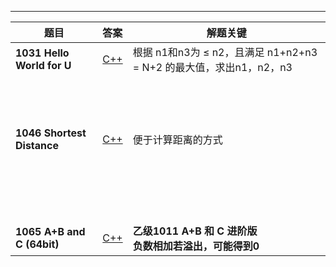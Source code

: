 

---

| 题目                           | 答案                               | 解题关键                                                     |
| ------------------------------ | :--------------------------------- | ------------------------------------------------------------ |
| **1031** **Hello World for U** | [C++](/AdvancedLevel/C++/1031.cpp) | 根据 n1和n3为  $\leq$ n2，且满足 n1+n2+n3 = N+2 的最大值，求出n1，n2，n3 |
|                                |                                    |                                                              |
|                                |                                    |                                                              |
|                                |                                    |                                                              |
|                                |                                    |                                                              |
|                                |                                    |                                                              |
|                                |                                    |                                                              |
|                                |                                    |                                                              |
|                                |                                    |                                                              |
|                                |                                    |                                                              |
|                                |                                    |                                                              |
|                                |                                    |                                                              |
|                                |                                    |                                                              |
|                                |                                    |                                                              |
| **1046 Shortest Distance**     | [C++](/AdvancedLevel/C++/1046.cpp) | 便于计算距离的方式                                           |
|                                |                                    |                                                              |
|                                |                                    |                                                              |
|                                |                                    |                                                              |
|                                |                                    |                                                              |
|                                |                                    |                                                              |
|                                |                                    |                                                              |
|                                |                                    |                                                              |
|                                |                                    |                                                              |
|                                |                                    |                                                              |
|                                |                                    |                                                              |
|                                |                                    |                                                              |
|                                |                                    |                                                              |
|                                |                                    |                                                              |
|                                |                                    |                                                              |
|                                |                                    |                                                              |
|                                |                                    |                                                              |
|                                |                                    |                                                              |
|                                |                                    |                                                              |
| **1065** **A+B and C (64bit)** | [C++](/AdvancedLevel/C++/1065.cpp) | **乙级1011** **A+B 和 C 进阶版**<br />**负数相加若溢出，可能得到0** |